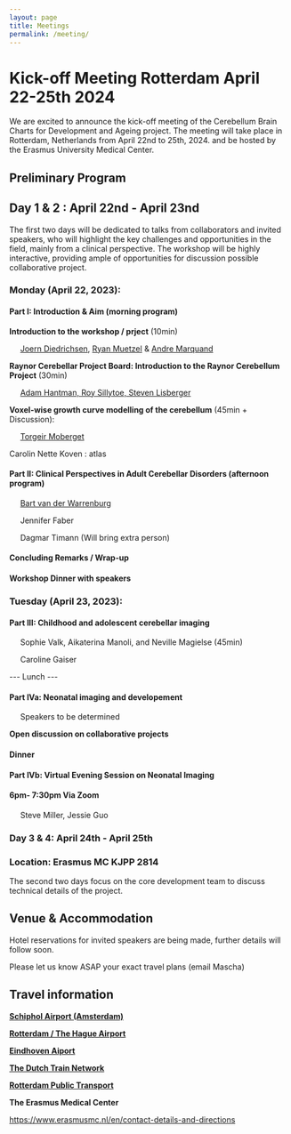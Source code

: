 ```yaml
---
layout: page
title: Meetings
permalink: /meeting/
---
```


# Kick-off Meeting Rotterdam April 22-25th 2024

We are excited to announce the kick-off meeting of the Cerebellum Brain Charts for Development and Ageing project. The meeting will take place in Rotterdam, Netherlands from April 22nd to 25th, 2024. and be hosted by the Erasmus University Medical Center.

## Preliminary Program

## Day 1 & 2 : April 22nd - April 23nd
The first two days will be dedicated to talks from collaborators and invited speakers, who will highlight the key challenges and opportunities in the field, mainly from a clinical perspective. The workshop will be highly interactive, providing ample of opportunities for discussion possible collaborative project.


### Monday (April 22, 2023):
#### Part I: Introduction & Aim (morning program)

**Introduction to the workshop / prject** (10min) 

&nbsp;&nbsp;&nbsp;&nbsp; [Joern Diedrichsen](https://diedrichsenlab.org), [Ryan Muetzel](https://ipni.nl/people/) & [Andre Marquand](https://www.ru.nl/en/people/marquand-a)

**Raynor Cerebellar Project Board: Introduction to the Raynor Cerebellum Project** (30min)

&nbsp;&nbsp;&nbsp;&nbsp; [Adam Hantman, Roy Sillytoe, Steven Lisberger](https://raynorcerebellumproject.org/our-team-2/)

**Voxel-wise growth curve modelling of the cerebellum** (45min + Discussion): 

&nbsp;&nbsp;&nbsp;&nbsp; [Torgeir Moberget](https://ous-research.no/home/brain-plasticity/Group+members/17879)

Carolin Nette Koven : atlas

#### Part II: Clinical Perspectives in Adult Cerebellar Disorders (afternoon program)


&nbsp;&nbsp;&nbsp;&nbsp; [Bart van der Warrenburg](https://www.radboudumc.nl/en/news/2020/a-personal-glimpse-of-bart-van-de-warrenburg) 

&nbsp;&nbsp;&nbsp;&nbsp; Jennifer Faber 

&nbsp;&nbsp;&nbsp;&nbsp; Dagmar Timann  (Will bring extra person)

#### Concluding Remarks / Wrap-up

#### Workshop Dinner with speakers

### Tuesday (April 23, 2023):
#### Part III: Childhood and adolescent cerebellar imaging

&nbsp;&nbsp;&nbsp;&nbsp;  Sophie Valk, Aikaterina Manoli, and Neville Magielse (45min)

&nbsp;&nbsp;&nbsp;&nbsp;  Caroline Gaiser 


--- Lunch ---
#### Part IVa: Neonatal imaging and developement 

&nbsp;&nbsp;&nbsp;&nbsp; Speakers to be determined 


**Open discussion on collaborative projects**

#### Dinner

#### Part IVb: Virtual Evening Session on Neonatal Imaging 
#### 6pm- 7:30pm Via Zoom

&nbsp;&nbsp;&nbsp;&nbsp; Steve Miller, Jessie Guo    


### Day 3 & 4: April 24th - April 25th
### Location: Erasmus MC KJPP 2814
The second two days focus on the core development team to discuss technical details of the project.

## Venue & Accommodation
Hotel reservations for invited speakers are being made, further details will follow soon.

Please let us know ASAP your exact travel plans (email Mascha) 


## Travel information

[**Schiphol Airport (Amsterdam)**](https://www.schiphol.nl/en)



[**Rotterdam / The Hague Airport**](https://www.rotterdamthehagueairport.nl/parkeren/?gclid=CjwKCAiAq4KuBhA6EiwArMAw1NErmZv2rgImTr3OkDzulnqIjLc2JmIDeAf4cbkKjtW0qmjcmj20vxoCjdYQAvD_BwE)


[**Eindhoven Aiport**](https://www.eindhovenairport.nl/en)

[**The Dutch Train Network**](https://www.ns.nl/en)

[**Rotterdam Public Transport**](https://9292.nl/en)

**The Erasmus Medical Center**

https://www.erasmusmc.nl/en/contact-details-and-directions


<DIRECTIONS> 



